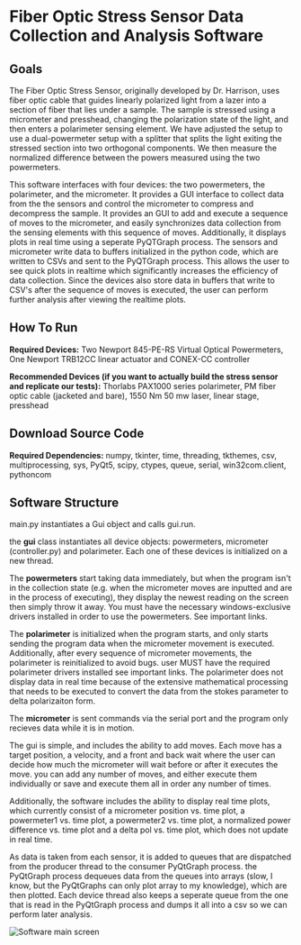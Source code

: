# Fiber Optic Stress Sensor Data Collection and Analysis Software

## Goals 
The Fiber Optic Stress Sensor, originally developed by Dr. Harrison, uses fiber optic cable that guides linearly polarized light from a lazer into a section of fiber that lies under a sample. The sample is stressed using a micrometer and presshead, changing the polarization state of the light, and then enters a polarimeter sensing element. We have adjusted the setup to use a dual-powermeter setup with a splitter that splits the light exiting the stressed section into two orthogonal components. We then measure the normalized difference between the powers measured using the two powermeters. 
  
This software interfaces with four devices: the two powermeters, the polarimeter, and the micrometer. It provides a GUI interface to collect data from the the sensors and control the micrometer to compress and decompress the sample. It provides an GUI to add and execute a sequence of moves to the micrometer, and easily synchronizes data collection from the sensing elements with this sequence of moves. Additionally, it displays plots in real time using a seperate PyQTGraph process. The sensors and micrometer write data to buffers initialized in the python code, which are written to CSVs and sent to the PyQTGraph process. This allows the user to see quick plots in realtime which significantly increases the efficiency of data collection. Since the devices also store data in buffers that write to CSV's after the sequence of moves is executed, the user can perform further analysis after viewing the realtime plots. 

## How To Run  
**Required Devices:** Two Newport 845-PE-RS Virtual Optical Powermeters, One Newport TRB12CC linear actuator and CONEX-CC controller
     
**Recommended Devices (if you want to actually build the stress sensor and replicate our tests):** Thorlabs PAX1000 series polarimeter, PM fiber optic cable (jacketed and bare), 1550 Nm 50 mw laser, linear stage, presshead    
  
## Download Source Code
**Required Dependencies:** numpy, tkinter, time, threading, tkthemes, csv, multiprocessing, sys, PyQt5, scipy, ctypes, queue, serial, win32com.client, pythoncom


## Software Structure 
main.py instantiates a Gui object and calls gui.run. 

the **gui** class instantiates all device objects: powermeters, micrometer (controller.py) and polarimeter. Each one of these devices is initialized on a new thread.  
  
The **powermeters** start taking data immediately, but when the program isn't in the collection state (e.g. when the micrometer moves are   inputted and are in the process of executing), they display the newest reading on the screen then simply throw it away. You must have the necessary windows-exclusive drivers installed in order to use the powermeters. See important links.
  
The **polarimeter** is initialized when the program starts, and only starts sending the program data when the micrometer movement is executed. Additionally, after every sequence of micrometer movements, the polarimeter is reinitialized to avoid bugs. user MUST have the required polarimeter drivers installed see important links. The polarimeter does not display data in real time because of the extensive mathematical processing that needs to be executed to convert the data from the stokes parameter to delta polarizaiton form. 
  
The **micrometer** is sent commands via the serial port and the program only recieves data while it is in motion. 

The gui is simple, and includes the ability to add moves. Each move has a target position, a velocity, and a front and back wait where the user can decide how much the micrometer will wait before or after it executes the move. you can add any number of moves, and either execute them individually or save and execute them all in order any number of times.  
  
Additionally, the software includes the ability to display real time plots, which currently consist of a micrometer position vs. time plot, a powermeter1 vs. time plot, a powermeter2 vs. time plot, a normalized power difference vs. time plot and a delta pol vs. time plot, which does not update in real time.   
  
As data is taken from each sensor, it is added to queues that are dispatched from the producer thread to the consumer PyQtGraph process. the PyQtGraph process dequeues data from the queues into arrays (slow, I know, but the PyQtGraphs can only plot array to my knowledge), which are then plotted. Each device thread also keeps a seperate queue from the one that is read in the PyQtGraph process and dumps it all into a csv so we can perform later analysis. 


![Software main screen](bjasldfjas.png)